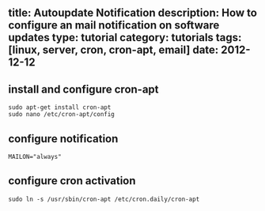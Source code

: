 title: Autoupdate Notification
description: How to configure an mail notification on software updates
type: tutorial
category: tutorials
tags: [linux, server, cron, cron-apt, email]
date: 2012-12-12
---

## install and configure cron-apt

	sudo apt-get install cron-apt
	sudo nano /etc/cron-apt/config
	
## configure notification
	
	MAILON="always"

## configure cron activation

	sudo ln -s /usr/sbin/cron-apt /etc/cron.daily/cron-apt

